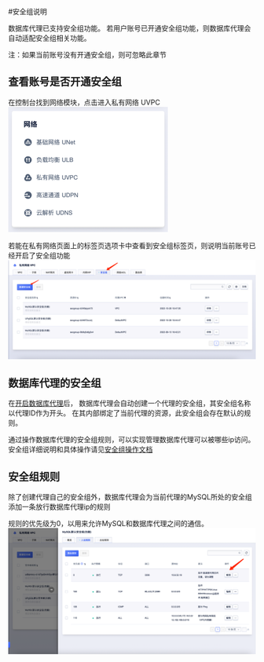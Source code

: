 #安全组说明

数据库代理已支持安全组功能。 若用户账号已开通安全组功能，则数据库代理会自动适配安全组相关功能。

注：如果当前账号没有开通安全组，则可忽略此章节

## 查看账号是否开通安全组
在控制台找到网络模块，点击进入私有网络 UVPC 
![img.png](/images/udb-proxy-secgroup2.png)

若能在私有网络页面上的标签页选项卡中查看到安全组标签页，则说明当前账号已经开启了安全组功能
![img.png](/images/udb-proxy-secgroup3.png)


## 数据库代理的安全组
在[开启数据库代理](/udb_proxy/manage/operator)后，
数据库代理会自动创建一个代理的安全组，其安全组名称以代理ID作为开头。 在其内部绑定了当前代理的资源，此安全组会存在默认的规则。

通过操作数据库代理的安全组规则，可以实现管理数据库代理可以被哪些ip访问。
安全组详细说明和具体操作请见[安全组操作文档](https://docs.ucloud.cn/vpc/introduction/secgroup)


## 安全组规则
除了创建代理自己的安全组外，数据库代理会为当前代理的MySQL所处的安全组添加一条放行数据库代理ip的规则

规则的优先级为0，以用来允许MySQL和数据库代理之间的通信。
![img.png](/images/udb-proxy-secgroup4.png)

